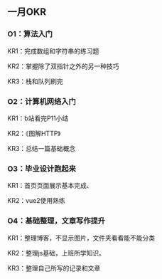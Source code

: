 ## 一月OKR

### O1：算法入门

KR1：完成数组和字符串的练习题

KR2：掌握除了双指针之外的另一种技巧

KR3：栈和队列刷完

### O2：计算机网络入门

KR1：b站看完P11小结

KR2：《图解HTTP》

KR3：总结一篇基础概念

### O3：毕业设计跑起来

KR1：首页页面展示基本完成、

KR2：vue2使用熟练

### O4：基础整理，文章写作提升

KR1：整理博客，不显示图片，文件夹看看能不能分类

KR2：整理js基础，上班所学知识。

KR3：整理自己所写的记录和文章


